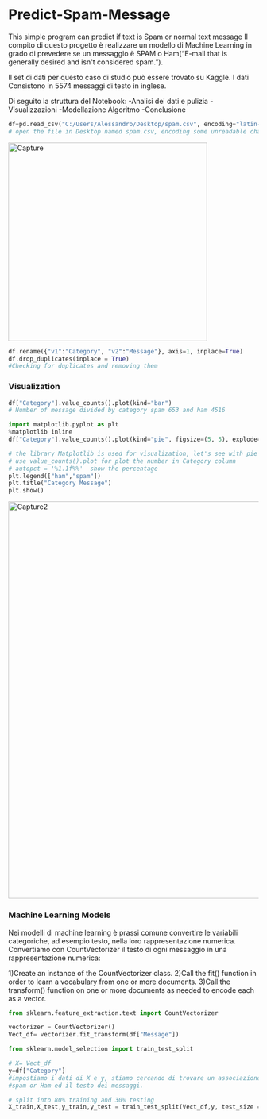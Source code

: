 # Predict-Spam-Message
This simple program can predict if text is Spam or normal text message 
Il compito di questo progetto è realizzare un modello di Machine Learning in grado di prevedere se un messaggio è SPAM o Ham(“E-mail that is generally desired and isn't considered spam.”).

Il set di dati per questo caso di studio può essere trovato su Kaggle.
I dati Consistono in 5574 messaggi di testo in inglese.

Di seguito la struttura del Notebook:
-Analisi dei dati e pulizia
-Visualizzazioni
-Modellazione Algoritmo
-Conclusione

```python
df=pd.read_csv("C:/Users/Alessandro/Desktop/spam.csv", encoding="latin-1")
# open the file in Desktop named spam.csv, encoding some unreadable characters
```
<img width="400" alt="Capture" src="https://user-images.githubusercontent.com/37181764/112315908-e472f480-8caa-11eb-9add-f74f6a14d8b9.PNG">

```python
df.rename({"v1":"Category", "v2":"Message"}, axis=1, inplace=True)
df.drop_duplicates(inplace = True)
#Checking for duplicates and removing them
```

### Visualization

```python
df["Category"].value_counts().plot(kind="bar")
# Number of message divided by category spam 653 and ham 4516

```
```python
import matplotlib.pyplot as plt
%matplotlib inline
df["Category"].value_counts().plot(kind="pie", figsize=(5, 5), explode=[0,0.1], autopct = '%1.1f%%' )

# the library Matplotlib is used for visualization, let's see with pie chart how % of Spam and Ham in df 
# use value_counts().plot for plot the number in Category column
# autopct = '%1.1f%%'  show the percentage
plt.legend(["ham","spam"])
plt.title("Category Message")
plt.show()
```

<img width="800" alt="Capture2" src="https://user-images.githubusercontent.com/37181764/112318152-053c4980-8cad-11eb-8de4-1c1adaafdf02.PNG">

### Machine Learning Models
Nei modelli di machine learning è prassi comune convertire le variabili categoriche, ad esempio testo, nella loro rappresentazione numerica.
Convertiamo con CountVectorizer il testo di ogni messaggio in una rappresentazione numerica:

1)Create an instance of the CountVectorizer class.
2)Call the fit() function in order to learn a vocabulary from one or more documents.
3)Call the transform() function on one or more documents as needed to encode each as a vector.

```python
from sklearn.feature_extraction.text import CountVectorizer

vectorizer = CountVectorizer()
Vect_df= vectorizer.fit_transform(df["Message"])
```

```python
from sklearn.model_selection import train_test_split

# X= Vect_df
y=df["Category"]
#impostiamo i dati di X e y, stiamo cercando di trovare un associazione fra la category
#spam or Ham ed il testo dei messaggi.

# split into 80% training and 30% testing
X_train,X_test,y_train,y_test = train_test_split(Vect_df,y, test_size = 0.3, random_state = 10)
```
